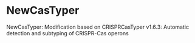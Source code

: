 # NewCasTyper
NewCasTyper: Modification based on CRISPRCasTyper v1.6.3: Automatic detection and subtyping of CRISPR-Cas operons
